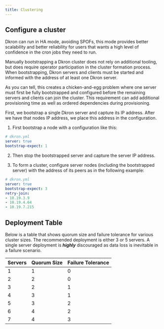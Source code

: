 ```yaml
---
title: Clustering
---
```


## Configure a cluster

Dkron can run in HA mode, avoiding SPOFs, this mode provides better scalability and better reliability for users that wants a high level of confidence in the cron jobs they need to run.

Manually bootstrapping a Dkron cluster does not rely on additional tooling, but does require operator participation in the cluster formation process. When bootstrapping, Dkron servers and clients must be started and informed with the address of at least one Dkron server.

As you can tell, this creates a chicken-and-egg problem where one server must first be fully bootstrapped and configured before the remaining servers and clients can join the cluster. This requirement can add additional provisioning time as well as ordered dependencies during provisioning.

First, we bootstrap a single Dkron server and capture its IP address. After we have that nodes IP address, we place this address in the configuration.

1. First bootstrap a node with a configuration like this:

```yaml
# dkron.yml
server: true
bootstrap-expect: 1
```

2. Then stop the bootstrapped server and capture the server IP address.

3. To form a cluster, configure server nodes (including the bootstrapped server) with the address of its peers as in the following example:

```yaml
# dkron.yml
server: true
bootstrap-expect: 3
retry-join:
- 10.19.3.9
- 10.19.4.64
- 10.19.7.215
```

## Deployment Table

Below is a table that shows quorum size and failure tolerance for various
cluster sizes. The recommended deployment is either 3 or 5 servers. A single
server deployment is _**highly**_ discouraged as data loss is inevitable in a
failure scenario.

<table>
  <thead>
    <tr>
      <th>Servers</th>
      <th>Quorum Size</th>
      <th>Failure Tolerance</th>
    </tr>
  </thead>
  <tbody>
    <tr>
      <td>1</td>
      <td>1</td>
      <td>0</td>
    </tr>
    <tr>
      <td>2</td>
      <td>2</td>
      <td>0</td>
    </tr>
    <tr class="warning">
      <td>3</td>
      <td>2</td>
      <td>1</td>
    </tr>
    <tr>
      <td>4</td>
      <td>3</td>
      <td>1</td>
    </tr>
    <tr class="warning">
      <td>5</td>
      <td>3</td>
      <td>2</td>
    </tr>
    <tr>
      <td>6</td>
      <td>4</td>
      <td>2</td>
    </tr>
    <tr>
      <td>7</td>
      <td>4</td>
      <td>3</td>
    </tr>
  </tbody>
</table>
